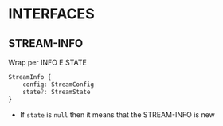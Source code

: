 # INTERFACES

## STREAM-INFO

Wrap per INFO E STATE

```typescript
StreamInfo {
	config: StreamConfig
	state?: StreamState
}
```

- If `state` is `null` then it means that the STREAM-INFO is new